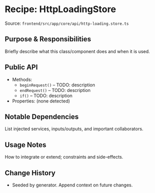 # Recipe: HttpLoadingStore

Source: `frontend/src/app/core/api/http-loading.store.ts`

## Purpose & Responsibilities
Briefly describe what this class/component does and when it is used.

## Public API
- Methods:
  - `beginRequest()` – TODO: description
  - `endRequest()` – TODO: description
  - `if()` – TODO: description
- Properties: (none detected)

## Notable Dependencies
List injected services, inputs/outputs, and important collaborators.

## Usage Notes
How to integrate or extend; constraints and side-effects.

## Change History
- Seeded by generator. Append context on future changes.
